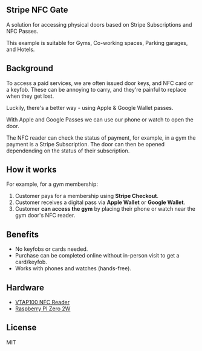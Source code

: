 Stripe NFC Gate
---------------

A solution for accessing physical doors based on Stripe Subscriptions and NFC Passes.

This example is suitable for Gyms, Co-working spaces, Parking garages, and Hotels.

## Background

To access a paid services, we are often issued door keys, and NFC card or a keyfob. These can be annoying to carry, and they're painful to replace when they get lost.

Luckily, there's a better way - using Apple & Google Wallet passes.

With Apple and Google Passes we can use our phone or watch to open the door.

The NFC reader can check the status of payment, for example, in a gym the payment is a Stripe Subscription. The door can then be opened dependending on the status of their subscription.

## How it works

For example, for a gym membership:

1. Customer pays for a membership using **Stripe Checkout**.
2. Customer receives a digital pass via **Apple Wallet** or **Google Wallet**.
3. Customer **can access the gym** by placing their phone or watch near the gym door's NFC reader.

## Benefits

- No keyfobs or cards needed.
- Purchase can be completed online without in-person visit to get a card/keyfob.
- Works with phones and watches (hands-free).

## Hardware

- [VTAP100 NFC Reader](https://shop.vtapnfc.com/product/vtap100-embedded-nfc-reader-board)
- [Raspberry PI Zero 2W](https://www.raspberrypi.com/products/raspberry-pi-zero-2-w/)

## License

MIT
